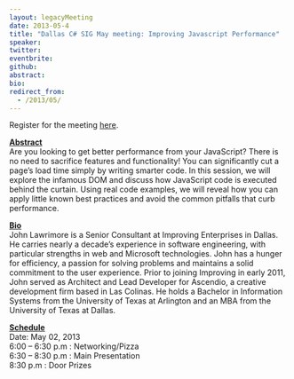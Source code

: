 ```yaml
---
layout: legacyMeeting
date: 2013-05-4
title: "Dallas C# SIG May meeting: Improving Javascript Performance"
speaker:
twitter:
eventbrite:
github:
abstract:
bio:
redirect_from:
  - /2013/05/
---
```


<p>Register for the meeting <a href="https://www.eventbrite.com/event/6213008275">here</a>.</p>
<p><strong><span style="text-decoration: underline;">Abstract</span></strong><br />
Are you looking to get better performance from your JavaScript? There is no need to sacrifice features and functionality! You can significantly cut a page&#8217;s load time simply by writing smarter code. In this session, we will explore the infamous DOM and discuss how JavaScript code is executed behind the curtain. Using real code examples, we will reveal how you can apply little known best practices and avoid the common pitfalls that curb performance.</p>
<p><strong><span style="text-decoration: underline;">Bio</span></strong><br />
John Lawrimore is a Senior Consultant at Improving Enterprises in Dallas. He carries nearly a decade&#8217;s experience in software engineering, with particular strengths in web and Microsoft technologies. John has a hunger for efficiency, a passion for solving problems and maintains a solid commitment to the user experience. Prior to joining Improving in early 2011, John served as Architect and Lead Developer for Ascendio, a creative development firm based in Las Colinas. He holds a Bachelor in Information Systems from the University of Texas at Arlington and an MBA from the University of Texas at Dallas.</p>
<p><strong><span style="text-decoration: underline;">Schedule</span></strong><br />
Date: May 02, 2013<br />
6:00 &#8211; 6:30 p.m : Networking/Pizza<br />
6:30 &#8211; 8:30 p.m : Main Presentation<br />
8:30 p.m : Door Prizes</p>

